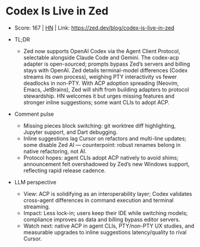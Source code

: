 # Codex Is Live in Zed

- Score: 167 | [HN](https://news.ycombinator.com/item?id=45606698) | Link: https://zed.dev/blog/codex-is-live-in-zed

- TL;DR
  - Zed now supports OpenAI Codex via the Agent Client Protocol, selectable alongside Claude Code and Gemini. The codex-acp adapter is open-sourced; prompts bypass Zed’s servers and billing stays with OpenAI. Zed details terminal-model differences (Codex streams its own process), weighing PTY interactivity vs fewer deadlocks in non-PTY. With ACP adoption spreading (Neovim, Emacs, JetBrains), Zed will shift from building adapters to protocol stewardship. HN welcomes it but urges missing features and stronger inline suggestions; some want CLIs to adopt ACP.

- Comment pulse
  - Missing pieces block switching: git worktree diff highlighting, Jupyter support, and Dart debugging.
  - Inline suggestions lag Cursor on refactors and multi-line updates; some disable Zed AI — counterpoint: robust renames belong in native refactoring, not AI.
  - Protocol hopes: agent CLIs adopt ACP natively to avoid shims; announcement felt overshadowed by Zed’s new Windows support, reflecting rapid release cadence.

- LLM perspective
  - View: ACP is solidifying as an interoperability layer; Codex validates cross-agent differences in command execution and terminal streaming.
  - Impact: Less lock-in; users keep their IDE while switching models; compliance improves as data and billing bypass editor servers.
  - Watch next: native ACP in agent CLIs, PTY/non-PTY UX studies, and measurable upgrades to inline suggestions latency/quality to rival Cursor.
